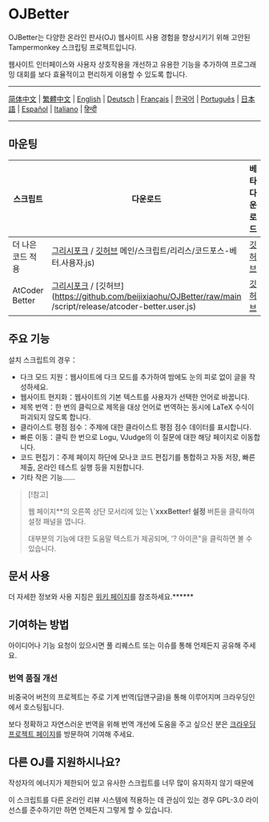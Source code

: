 # OJBetter

OJBetter는 다양한 온라인 판사(OJ) 웹사이트 사용 경험을 향상시키기 위해 고안된 Tampermonkey 스크립팅 프로젝트입니다.

웹사이트 인터페이스와 사용자 상호작용을 개선하고 유용한 기능을 추가하여 프로그래밍 대회를 보다 효율적이고 편리하게 이용할 수 있도록 합니다.

------

[简体中文](https://github.com/beijixiaohu/OJBetter/blob/main/README.md) | [繁體中文](https://github.com/beijixiaohu/OJBetter/blob/main/i18n/zh-Hant/README.md) | [English](https://github.com/beijixiaohu/OJBetter/blob/main/i18n/en/README.md) | [Deutsch](https://github.com/beijixiaohu/OJBetter/blob/main/i18n/de/README.md) | [Français](https://github.com/beijixiaohu/OJBetter/blob/main/i18n/fr/README.md) | [한국어](https://github.com/beijixiaohu/OJBetter/blob/main/i18n/ko/README.md) | [Português](https://github.com/beijixiaohu/OJBetter/blob/main/i18n/pt/README.md) | [日本語](https://github.com/beijixiaohu/OJBetter/blob/main/i18n/ja/README.md) | [Español](https://github.com/beijixiaohu/OJBetter/blob/main/i18n/es/README.md) | [Italiano](https://github.com/beijixiaohu/OJBetter/blob/main/i18n/it/README.md) | [हिन्दी](https://github.com/beijixiaohu/OJBetter/blob/main/i18n/hi/README.md)

------

## 마운팅

| 스크립트           | 다운로드                                                                                                                                                                                                                                                                                                        | 베타 다운로드                                                                                      |
| -------------- | ----------------------------------------------------------------------------------------------------------------------------------------------------------------------------------------------------------------------------------------------------------------------------------------------------------- | -------------------------------------------------------------------------------------------- |
| 더 나은 코드 적용     | [그리시포크](https://greasyfork.org/zh-CN/scripts/465777-codeforces-better) / [깃허브](https://github.com/beijixiaohu/OJBetter/raw/) 메인/스크립트/리리스/코드포스-베터.사용자.js)                                                                                                                    | [깃허브](https://github.com/beijixiaohu/OJBetter/raw/main/script/dev/codeforces-better.user.js) |
| AtCoder Better | [그리시포크](https://greasyfork.org/zh-CN/scripts/471106-atcoder-better) / [깃허브](https://github.com/beijixiaohu/OJBetter/raw/main /script/release/atcoder-better.user.js) | [깃허브](https://github.com/beijixiaohu/OJBetter/raw/main/script/dev/atcoder-better.user.js)    |

## 주요 기능

설치 스크립트의 경우：

- 다크 모드 지원：웹사이트에 다크 모드를 추가하여 밤에도 눈의 피로 없이 글을 작성하세요.
- 웹사이트 현지화：웹사이트의 기본 텍스트를 사용자가 선택한 언어로 바꿉니다.
- 제목 번역：한 번의 클릭으로 제목을 대상 언어로 번역하는 동시에 LaTeX 수식이 파괴되지 않도록 합니다.
- 클라이스트 평점 점수：주제에 대한 클라이스트 평점 점수 데이터를 표시합니다.
- 빠른 이동：클릭 한 번으로 Logu, VJudge의 이 질문에 대한 해당 페이지로 이동합니다.
- 코드 편집기：주제 페이지 하단에 모나코 코드 편집기를 통합하고 자동 저장, 빠른 제출, 온라인 테스트 실행 등을 지원합니다.
- 기타 작은 기능……

> [!참고]
>
> 웹 페이지\*\*의 오른쪽 상단 모서리에 있는 **\\\`xxxBetter! 설정** 버튼을 클릭하여 설정 패널을 엽니다.
>
> 대부분의 기능에 대한 도움말 텍스트가 제공되며, '? 아이콘"을 클릭하면 볼 수 있습니다.

## 문서 사용

더 자세한 정보와 사용 지침은 [위키 페이지](https://github.com/beijixiaohu/OJBetter/wiki)를 참조하세요.\*\*\*\*\*\*

## 기여하는 방법

아이디어나 기능 요청이 있으시면 풀 리퀘스트 또는 이슈를 통해 언제든지 공유해 주세요.

### 번역 품질 개선

비중국어 버전의 프로젝트는 주로 기계 번역(딥앤구글)을 통해 이루어지며 크라우딩인에서 호스팅됩니다.

보다 정확하고 자연스러운 번역을 위해 번역 개선에 도움을 주고 싶으신 분은 [크라우딩 프로젝트 페이지](https://zh.crowdin.com/project/codeforcesbetter)를 방문하여 기여해 주세요.

## 다른 OJ를 지원하시나요?

작성자의 에너지가 제한되어 있고 유사한 스크립트를 너무 많이 유지하지 않기 때문에

이 스크립트를 다른 온라인 리뷰 시스템에 적용하는 데 관심이 있는 경우 GPL-3.0 라이선스를 준수하기만 하면 언제든지 그렇게 할 수 있습니다.
